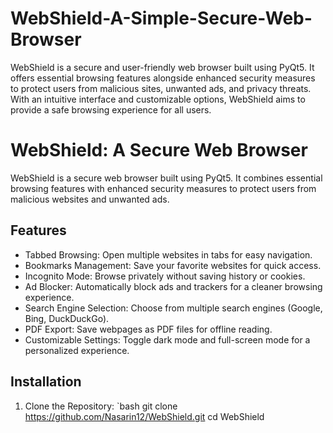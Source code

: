 # WebShield-A-Simple-Secure-Web-Browser
WebShield is a secure and user-friendly web browser built using PyQt5. It offers essential browsing features alongside enhanced security measures to protect users from malicious sites, unwanted ads, and privacy threats. With an intuitive interface and customizable options, WebShield aims to provide a safe browsing experience for all users.

# WebShield: A Secure Web Browser

WebShield is a secure web browser built using PyQt5. It combines essential browsing features with enhanced security measures to protect users from malicious websites and unwanted ads.

## Features

- Tabbed Browsing: Open multiple websites in tabs for easy navigation.
- Bookmarks Management: Save your favorite websites for quick access.
- Incognito Mode: Browse privately without saving history or cookies.
- Ad Blocker: Automatically block ads and trackers for a cleaner browsing experience.
- Search Engine Selection: Choose from multiple search engines (Google, Bing, DuckDuckGo).
- PDF Export: Save webpages as PDF files for offline reading.
- Customizable Settings: Toggle dark mode and full-screen mode for a personalized experience.

## Installation

1. Clone the Repository:
   `bash
   git clone https://github.com/Nasarin12/WebShield.git
   cd WebShield
